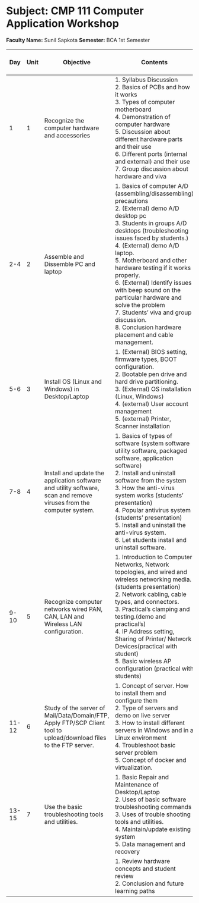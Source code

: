# Subject: CMP 111 Computer Application Workshop

**Faculty Name:** Sunil Sapkota
**Semester:** BCA 1st Semester

| Day   | Unit | Objective                                                                                                           | Contents                                                                                                                                                                                                                                                                                                                                                                                                                                                                                            | Hours | Theories | Practical | Teaching Learning method                         | Remarks |
| ----- | ---- | ------------------------------------------------------------------------------------------------------------------- | --------------------------------------------------------------------------------------------------------------------------------------------------------------------------------------------------------------------------------------------------------------------------------------------------------------------------------------------------------------------------------------------------------------------------------------------------------------------------------------------------- | ----- | -------- | --------- | ------------------------------------------------ | ------- |
| 1     | 1    | Recognize the computer hardware and accessories                                                                     | 1. Syllabus Discussion<br>2. Basics of PCBs and how it works<br>3. Types of computer motherboard<br>4. Demonstration of computer hardware<br>5. Discussion about different hardware parts and their use<br>6. Different ports (internal and external) and their use<br>7. Group discussion about hardware and viva                                                                                                                                                                                  | 1     | 1        | 1         | Lecture, discussion, and demonstration.          |         |
| 2-4   | 2    | Assemble and Dissemble PC and laptop                                                                                | 1. Basics of computer A/D (assembling/disassembling) precautions<br>2. (External) demo A/D desktop pc<br>3. Students in groups A/D desktops (troubleshooting issues faced by students.)<br>4. (External) demo A/D laptop.<br>5. Motherboard and other hardware testing if it works properly.<br>6. (External) Identify issues with beep sound on the particular hardware and solve the problem<br>7. Students’ viva and group discussion.<br>8. Conclusion hardware placement and cable management. | 1     | 3        |           | Lecture, discussion, and in-class demonstration. |         |
| 5-6   | 3    | Install OS (Linux and Windows) in Desktop/Laptop                                                                    | 1. (External) BIOS setting, firmware types, BOOT configuration.<br>2. Bootable pen drive and hard drive partitioning.<br>3. (External) OS installation (Linux, Windows)<br>4. (external) User account management<br>5. (external) Printer, Scanner installation                                                                                                                                                                                                                                     | 1     | 3        |           | Lecture, discussion, and demonstration.          |         |
| 7-8   | 4    | Install and update the application software and utility software, scan and remove viruses from the computer system. | 1. Basics of types of software (system software utility software, packaged software, application software)<br>2. Install and uninstall software from the system<br>3. How the anti-virus system works (students’ presentation)<br>4. Popular antivirus system (students’ presentation)<br>5. Install and uninstall the anti-virus system.<br>6. Let students install and uninstall software.                                                                                                        | 1     | 1        | 1         | Lecture, discussion, and demonstration.          |         |
| 9-10  | 5    | Recognize computer networks wired PAN, CAN, LAN and Wireless LAN configuration.                                     | 1. Introduction to Computer Networks, Network topologies, and wired and wireless networking media.(students presentation)<br>2. Network cabling, cable types, and connectors.<br>3. Practical’s clamping and testing.(demo and practical’s)<br>4. IP Address setting, Sharing of Printer/ Network Devices(practical with student)<br>5. Basic wireless AP configuration (practical with students)                                                                                                   | 2     | 2        | 2         | Lecture, discussion, and demonstration.          |         |
| 11-12 | 6    | Study of the server of Mail/Data/Domain/FTP, Apply FTP/SCP Client tool to upload/download files to the FTP server.  | 1. Concept of server. How to install them and configure them<br>2. Type of servers and demo on live server<br>3. How to install different servers in Windows and in a Linux environment<br>4. Troubleshoot basic server problem<br>5. Concept of docker and virtualization.                                                                                                                                                                                                                         | 1     | 3        |           | Lecture, discussion, and demonstration.          |         |
| 13-15 | 7    | Use the basic troubleshooting tools and utilities.                                                                  | 1. Basic Repair and Maintenance of Desktop/Laptop<br>2. Uses of basic software troubleshooting commands<br>3. Uses of trouble shooting tools and utilities.<br>4. Maintain/update existing system<br>5. Data management and recovery                                                                                                                                                                                                                                                                | 2     | 3        |           | Lecture, discussion, and demonstration.          |         |
|       |      |                                                                                                                     | 1. Review hardware concepts and student review<br>2. Conclusion and future learning paths                                                                                                                                                                                                                                                                                                                                                                                                           | 1     |          |           |                                                  |         |

```

```
